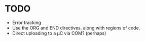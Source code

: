TODO
====

- Error tracking
- Use the ORG and END directives, along with regions of code.
- Direct uploading to a µC via COM? (perhaps)
